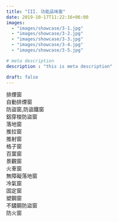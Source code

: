```yaml
---
title: "III. 功能品味窗"
date: 2019-10-17T11:22:16+06:00
images: 
  - "images/showcase/3-1.jpg"
  - "images/showcase/3-2.jpg"
  - "images/showcase/3-3.jpg"
  - "images/showcase/3-4.jpg"
  - "images/showcase/3-5.jpg"

# meta description
description : "this is meta description"

draft: false
---
```


排煙窗<br>自動排煙窗<br>防盜窗,防盜鐵窗<br>鋁穿梭防盜窗<br>落地窗<br>推拉窗<br>推射窗<br>格子窗<br>百葉窗<br>景觀窗<br>火車窗<br>無障礙落地窗<br>冷氣窗<br>固定窗<br>塑鋼窗<br>不鏽鋼防盜窗<br>防火窗
